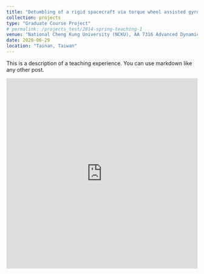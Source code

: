 ```yaml
---
title: "Detumbling of a rigid spacecraft via torque wheel assisted gyroscopic motion"
collection: projects
type: "Graduate Course Project"
# permalink: /projects_test/2014-spring-teaching-1
venue: "National Cheng Kung University (NCKU), AA 7316 Advanced Dynamics (Instructor: Lin, Yiing-Yuh)"
date: 2020-06-29
location: "Tainan, Taiwan"
---
```


This is a description of a teaching experience. You can use markdown like any other post.

<embed src="https://yangrui9501.github.io/files/advanced_dyn_final.pdf" width="100%" height="500px"/>
